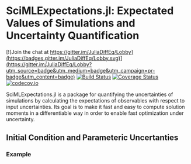 # SciMLExpectations.jl: Expectated Values of Simulations and Uncertainty Quantification

[![Join the chat at https://gitter.im/JuliaDiffEq/Lobby](https://badges.gitter.im/JuliaDiffEq/Lobby.svg)](https://gitter.im/JuliaDiffEq/Lobby?utm_source=badge&utm_medium=badge&utm_campaign=pr-badge&utm_content=badge)
[![Build Status](https://github.com/SciML/SciMLExpectations.jl/workflows/CI/badge.svg)](https://github.com/SciML/SciMLExpectations.jl/actions?query=workflow%3ACI)
[![Coverage Status](https://coveralls.io/repos/JuliaDiffEq/SciMLExpectations.jl/badge.svg?branch=master&service=github)](https://coveralls.io/github/JuliaDiffEq/SciMLExpectations.jl?branch=master)
[![codecov.io](http://codecov.io/github/JuliaDiffEq/SciMLExpectations.jl/coverage.svg?branch=master)](http://codecov.io/github/JuliaDiffEq/SciMLExpectations.jl?branch=master)

SciMLExpectations.jl is a package for quantifying the uncertainties of simulations by
calculating the expectations of observables with respect to input uncertainties. Its goal
is to make it fast and easy to compute solution moments in a differentiable way in order
to enable fast optimization under uncertainty.

## Initial Condition and Parameteric Uncertanties

### Example

```julia

```
